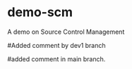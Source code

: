# demo-scm
A demo on Source Control Management


#Added comment by dev1 branch

#added comment in main branch.